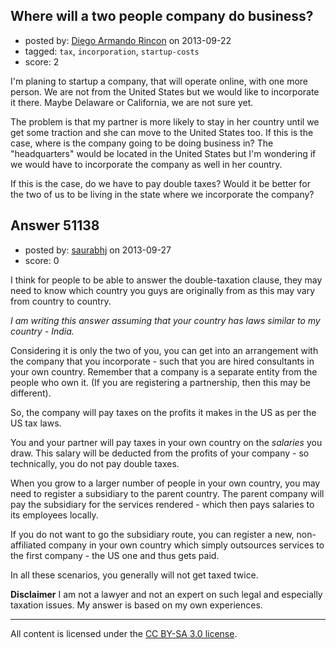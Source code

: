 ## Where will a two people company do business?

- posted by: [Diego Armando Rincon](https://stackexchange.com/users/-1/27974-diego-armando-rincon) on 2013-09-22
- tagged: `tax`, `incorporation`, `startup-costs`
- score: 2

<p>I'm planing to startup a company, that will operate online, with one more person. We are not from the United States but we would like to incorporate it there. Maybe Delaware or California, we are not sure yet. </p>

<p>The problem is that my partner is more likely to stay in her country until we get some traction and she can move to the United States too. If this is the case, where is the company going to be doing business in? The "headquarters"  would be located in the United States but I'm wondering if we would have to incorporate the company as well in her country. </p>

<p>If this is the case, do we have to pay double taxes?
Would it be better for the two of us to be living in the state where we incorporate the company?</p>



## Answer 51138

- posted by: [saurabhj](https://stackexchange.com/users/-1/17589-saurabhj) on 2013-09-27
- score: 0

<p>I think for people to be able to answer the double-taxation clause, they may need to know which country you guys are originally from as this may vary from country to country.</p>

<p><em>I am writing this answer assuming that your country has laws similar to my country - India.</em></p>

<p>Considering it is only the two of you, you can get into an arrangement with the company that you incorporate - such that you are hired consultants in your own country. Remember that a company is a separate entity from the people who own it. (If you are registering a partnership, then this may be different).</p>

<p>So, the company will pay taxes on the profits it makes in the US as per the US tax laws.</p>

<p>You and your partner will pay taxes in your own country on the <em>salaries</em> you draw.
This salary will be deducted from the profits of your company - so technically, you do not pay double taxes.</p>

<p>When you grow to a larger number of people in your own country, you may need to register a subsidiary to the parent country. The parent company will pay the subsidiary for the services rendered - which then pays salaries to its employees locally.</p>

<p>If you do not want to go the subsidiary route, you can register a new, non-affiliated company in your own country which simply outsources services to the first company - the US one and thus gets paid.</p>

<p>In all these scenarios, you generally will not get taxed twice.</p>

<p><strong>Disclaimer</strong>
I am not a lawyer and not an expert on such legal and especially taxation issues. My answer is based on my own experiences.</p>




---

All content is licensed under the [CC BY-SA 3.0 license](https://creativecommons.org/licenses/by-sa/3.0/).

